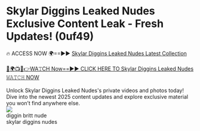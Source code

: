 # Skylar Diggins Leaked Nudes Exclusive Content Leak - Fresh Updates! (0uf49)

🔥 ACCESS NOW 🌍==►► <a href="https://tinyurl.com/2mz8nhtm" rel="nofollow">Skylar Diggins Leaked Nudes Latest Collection</a>
<br><br>
[🔴🌍📺📱👉WA𝚃CH Now==►► CLICK HERE TO Skylar Diggins Leaked Nudes 𝚆𝙰𝚃𝙲𝙷 NOW](https://tinyurl.com/2mz8nhtm)
<br><br>
Unlock Skylar Diggins Leaked Nudes's private videos and photos today! Dive into the newest 2025 content updates and explore exclusive material you won’t find anywhere else.
<br>
<a href="https://tinyurl.com/2mz8nhtm" rel="nofollow" data-target="animated-image.originalLink"><img src="https://camo.githubusercontent.com/8a4f000d20f83aca3bf7ec5f350d767afa0574a8a352519fd8cfa583a6f93a33/68747470733a2f2f692e696d6775722e636f6d2f644a486b345a712e676966" data-canonical-src="https://i.imgur.com/dJHk4Zq.gif" style="max-width: 100%; display: inline-block;" data-target="animated-image.originalImage"></a>
<br>
diggin britt nude<br>
skylar diggins nudes